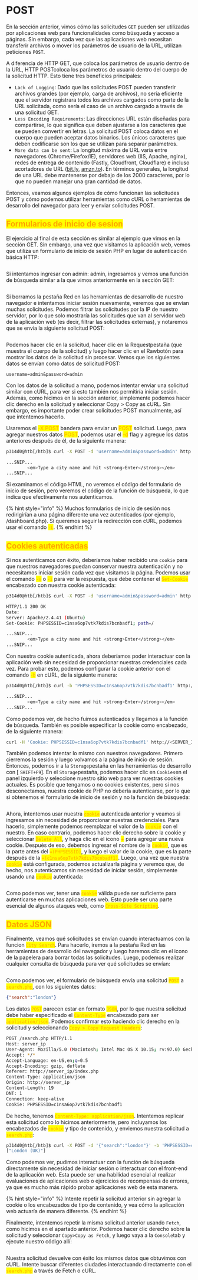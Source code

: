# POST

En la sección anterior, vimos cómo las solicitudes `GET` pueden ser utilizadas por aplicaciones web para funcionalidades como búsqueda y acceso a páginas. Sin embargo, cada vez que las aplicaciones web necesitan transferir archivos o mover los parámetros de usuario de la URL, utilizan peticiones `POST`.

A diferencia de HTTP GET, que coloca los parámetros de usuario dentro de la URL, HTTP POSTcoloca los parámetros de usuario dentro del cuerpo de la solicitud HTTP. Esto tiene tres beneficios principales:

* `Lack of Logging`: Dado que las solicitudes POST pueden transferir archivos grandes (por ejemplo, carga de archivos), no sería eficiente que el servidor registrara todos los archivos cargados como parte de la URL solicitada, como sería el caso de un archivo cargado a través de una solicitud GET.
* `Less Encoding Requirements`: Las direcciones URL están diseñadas para compartirse, lo que significa que deben ajustarse a los caracteres que se pueden convertir en letras. La solicitud POST coloca datos en el cuerpo que pueden aceptar datos binarios. Los únicos caracteres que deben codificarse son los que se utilizan para separar parámetros.
* `More data can be sent`: La longitud máxima de URL varía entre navegadores (Chrome/Firefox/IE), servidores web (IIS, Apache, nginx), redes de entrega de contenido (Fastly, Cloudfront, Cloudflare) e incluso acortadores de URL ([bit.ly](http://bit.ly), [amzn.to](http://amzn.to)). En términos generales, la longitud de una URL debe mantenerse por debajo de los 2000 caracteres, por lo que no pueden manejar una gran cantidad de datos.

Entonces, veamos algunos ejemplos de cómo funcionan las solicitudes POST y cómo podemos utilizar herramientas como cURL o herramientas de desarrollo del navegador para leer y enviar solicitudes POST.



## <mark style="color:orange;">Formularios de inicio de sesion</mark>

El ejercicio al final de esta sección es similar al ejemplo que vimos en la sección GET. Sin embargo, una vez que visitamos la aplicación web, vemos que utiliza un formulario de inicio de sesión PHP en lugar de autenticación básica HTTP:

<figure><img src="../../.gitbook/assets/image (8).jpeg" alt=""><figcaption></figcaption></figure>

Si intentamos ingresar con admin: admin, ingresamos y vemos una función de búsqueda similar a la que vimos anteriormente en la sección GET:

<figure><img src="../../.gitbook/assets/image (11).jpeg" alt=""><figcaption></figcaption></figure>

Si borramos la pestaña Red en las herramientas de desarrollo de nuestro navegador e intentamos iniciar sesión nuevamente, veremos que se envían muchas solicitudes. Podemos filtrar las solicitudes por la IP de nuestro servidor, por lo que solo mostraría las solicitudes que van al servidor web de la aplicación web (es decir, filtrar las solicitudes externas), y notaremos que se envía la siguiente solicitud POST:

<figure><img src="../../.gitbook/assets/image (7) (1).jpeg" alt=""><figcaption></figcaption></figure>

Podemos hacer clic en la solicitud, hacer clic en la Requestpestaña (que muestra el cuerpo de la solicitud) y luego hacer clic en el Rawbotón para mostrar los datos de la solicitud sin procesar. Vemos que los siguientes datos se envían como datos de solicitud POST:

```
username=admin&password=admin
```

Con los datos de la solicitud a mano, podemos intentar enviar una solicitud similar con cURL, para ver si esto también nos permitiría iniciar sesión. Además, como hicimos en la sección anterior, simplemente podemos hacer clic derecho en la solicitud y seleccionar Copy > Copy as cURL. Sin embargo, es importante poder crear solicitudes POST manualmente, así que intentemos hacerlo.



Usaremos el <mark style="color:orange;">-X POST</mark> bandera para enviar un <mark style="color:orange;">POST</mark> solicitud. Luego, para agregar nuestros datos <mark style="color:orange;">POST</mark>, podemos usar el <mark style="color:orange;">-d</mark> flag y agregue los datos anteriores después de él, de la siguiente manera:

```bash
p314d0@htb[/htb]$ curl -X POST -d 'username=admin&password=admin' http://<SERVER_IP>:<PORT>/

...SNIP...
        <em>Type a city name and hit <strong>Enter</strong></em>
...SNIP...
```

Si examinamos el código HTML, no veremos el código del formulario de inicio de sesión, pero veremos el código de la función de búsqueda, lo que indica que efectivamente nos autenticamos.

{% hint style="info" %}
Muchos formularios de inicio de sesión nos redirigirían a una página diferente una vez autenticados (por ejemplo, /dashboard.php). Si queremos seguir la redirección con cURL, podemos usar el comando <mark style="color:orange;">`-L`</mark>.
{% endhint %}



## <mark style="color:orange;">Cookies autenticadas</mark>

Si nos autenticamos con éxito, deberíamos haber recibido una `cookie` para que nuestros navegadores puedan conservar nuestra autenticación y no necesitamos iniciar sesión cada vez que visitamos la página. Podemos usar el comando <mark style="color:orange;">`-v`</mark> o  <mark style="color:orange;">`-i`</mark>  para ver la respuesta, que debe contener el <mark style="color:orange;">`Set-Cookie`</mark> encabezado con nuestra cookie autenticada:

```bash
p314d0@htb[/htb]$ curl -X POST -d 'username=admin&password=admin' http://<SERVER_IP>:<PORT>/ -i

HTTP/1.1 200 OK
Date: 
Server: Apache/2.4.41 (Ubuntu)
Set-Cookie: PHPSESSID=c1nsa6op7vtk7kdis7bcnbadf1; path=/

...SNIP...
        <em>Type a city name and hit <strong>Enter</strong></em>
...SNIP...
```

Con nuestra cookie autenticada, ahora deberíamos poder interactuar con la aplicación web sin necesidad de proporcionar nuestras credenciales cada vez. Para probar esto, podemos configurar la cookie anterior con el comando <mark style="color:orange;">`-b`</mark> en cURL, de la siguiente manera:

```bash
p314d0@htb[/htb]$ curl -b 'PHPSESSID=c1nsa6op7vtk7kdis7bcnbadf1' http://<SERVER_IP>:<PORT>/

...SNIP...
        <em>Type a city name and hit <strong>Enter</strong></em>
...SNIP...
```

Como podemos ver, de hecho fuimos autenticados y llegamos a la función de búsqueda. También es posible especificar la cookie como encabezado, de la siguiente manera:

```bash
curl -H 'Cookie: PHPSESSID=c1nsa6op7vtk7kdis7bcnbadf1' http://<SERVER_IP>:<PORT>/
```

También podemos intentar lo mismo con nuestros navegadores. Primero cierremos la sesión y luego volvamos a la página de inicio de sesión. Entonces, podemos ir a la `Storage`pestaña en las herramientas de desarrollo con \[ `SHIFT+F9`]. En el `Storage`pestaña, podemos hacer clic en `Cookies`en el panel izquierdo y seleccione nuestro sitio web para ver nuestras cookies actuales. Es posible que tengamos o no cookies existentes, pero si nos desconectamos, nuestra cookie de PHP no debería autenticarse, por lo que si obtenemos el formulario de inicio de sesión y no la función de búsqueda:

<figure><img src="../../.gitbook/assets/image (10).jpeg" alt=""><figcaption></figcaption></figure>

Ahora, intentemos usar nuestra <mark style="color:orange;">`cookie`</mark> autenticada anterior y veamos si ingresamos sin necesidad de proporcionar nuestras credenciales. Para hacerlo, simplemente podemos reemplazar el valor de la <mark style="color:orange;">`cookie`</mark> con el nuestro. En caso contrario, podemos hacer clic derecho sobre la cookie y seleccionar <mark style="color:orange;">`Delete All`</mark>, y haga clic en el icono <mark style="color:orange;">+</mark> para agregar una nueva cookie. Después de eso, debemos ingresar el nombre de la <mark style="color:orange;">`cookie`</mark>, que es la parte antes del <mark style="color:orange;">`=(PHPSESSID)`</mark>, y luego el valor de la cookie, que es la parte después de la <mark style="color:orange;">`=(c1nsa6op7vtk7kdis7bcnbadf1)`</mark>. Luego, una vez que nuestra <mark style="color:orange;">`cookie`</mark> está configurada, podemos actualizarla página y veremos que, de hecho, nos autenticamos sin necesidad de iniciar sesión, simplemente usando una <mark style="color:orange;">`cookie`</mark> autenticada:

<figure><img src="../../.gitbook/assets/1 (1).jpg" alt=""><figcaption></figcaption></figure>

Como podemos ver, tener una <mark style="color:orange;">`cookie`</mark> válida puede ser suficiente para autenticarse en muchas aplicaciones web. Esto puede ser una parte esencial de algunos ataques web, como <mark style="color:orange;">`Cross-Site Scripting`</mark>.



## <mark style="color:orange;">Datos JSON</mark>

Finalmente, veamos qué solicitudes se envían cuando interactuamos con la funcion <mark style="color:orange;">`City Search`</mark>. Para hacerlo, iremos a la pestaña Red en las herramientas de desarrollo del navegador y luego haremos clic en el icono de la papelera para borrar todas las solicitudes. Luego, podemos realizar cualquier consulta de búsqueda para ver qué solicitudes se envían:

<figure><img src="../../.gitbook/assets/1.jpg" alt=""><figcaption></figcaption></figure>

Como podemos ver, el formulario de búsqueda envía una solicitud <mark style="color:orange;">`POST`</mark> a <mark style="color:orange;">`search.php`</mark>, con los siguientes datos:

```json
{"search":"london"}
```

Los datos <mark style="color:orange;">`POST`</mark> parecen estar en formato <mark style="color:orange;">`JSON`</mark>, por lo que nuestra solicitud debe haber especificado el <mark style="color:orange;">`Content-Type`</mark> encabezado para ser <mark style="color:orange;">`application/json`</mark>. Podemos confirmar esto haciendo clic derecho en la solicitud y seleccionando <mark style="color:orange;">`Copy > Copy Request Headers`</mark>:

```bash
POST /search.php HTTP/1.1
Host: server_ip
User-Agent: Mozilla/5.0 (Macintosh; Intel Mac OS X 10.15; rv:97.0) Gecko/20100101 Firefox/97.0
Accept: */*
Accept-Language: en-US,en;q=0.5
Accept-Encoding: gzip, deflate
Referer: http://server_ip/index.php
Content-Type: application/json
Origin: http://server_ip
Content-Length: 19
DNT: 1
Connection: keep-alive
Cookie: PHPSESSID=c1nsa6op7vtk7kdis7bcnbadf1
```

De hecho, tenemos <mark style="color:orange;">`Content-Type: application/json`</mark>. Intentemos replicar esta solicitud como lo hicimos anteriormente, pero incluyamos los encabezados de <mark style="color:orange;">`cookie`</mark> y tipo de contenido, y enviemos nuestra solicitud a <mark style="color:orange;">`search.php`</mark>:

```bash
p314d0@htb[/htb]$ curl -X POST -d '{"search":"london"}' -b 'PHPSESSID=c1nsa6op7vtk7kdis7bcnbadf1' -H 'Content-Type: application/json' http://<SERVER_IP>:<PORT>/search.php
["London (UK)"]
```

Como podemos ver, pudimos interactuar con la función de búsqueda directamente sin necesidad de iniciar sesión o interactuar con el front-end de la aplicación web. Esta puede ser una habilidad esencial al realizar evaluaciones de aplicaciones web o ejercicios de recompensas de errores, ya que es mucho más rápido probar aplicaciones web de esta manera.

{% hint style="info" %}
Intente repetir la solicitud anterior sin agregar la cookie o los encabezados de tipo de contenido, y vea cómo la aplicación web actuaría de manera diferente.
{% endhint %}

Finalmente, intentemos repetir la misma solicitud anterior usando `Fetch`, como hicimos en el apartado anterior. Podemos hacer clic derecho sobre la solicitud y seleccionar `Copy>Copy as Fetch`, y luego vaya a la `Console`tab y ejecute nuestro código allí:

<figure><img src="../../.gitbook/assets/image (1).jpeg" alt=""><figcaption></figcaption></figure>

Nuestra solicitud devuelve con éxito los mismos datos que obtuvimos con cURL. Intente buscar diferentes ciudades interactuando directamente con el <mark style="color:orange;">`search.php`</mark> a través de Fetch o cURL.
